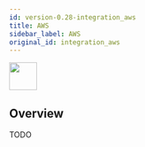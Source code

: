 ```yaml
---
id: version-0.28-integration_aws
title: AWS
sidebar_label: AWS
original_id: integration_aws
---
```


<img src="https://renative.org/img/ic_integrations.png" width=50 height=50 />

## Overview

TODO
